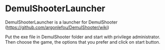 # DemulShooterLauncher

DemulShooterLauncher is a launcher for DemulShooter (https://github.com/argonlefou/DemulShooter/wiki)

Put the exe file in DemulShooter folder and start with privilege administrator. Then choose the game, the options that you prefer and click on start button.

